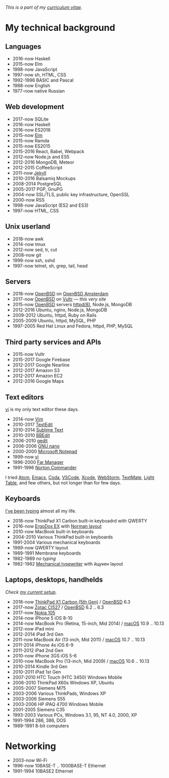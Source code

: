 _This is a part of my [curriculum vitae](cv.html)._

# My technical background

## Languages

- 2016-now  Haskell
- 2015-now  Elm
- 1998-now  JavaScript
- 1997-now  sh, HTML, CSS
- 1992-1996 BASIC and Pascal
- 1988-now  English
- 1977-now  native Russian

## Web development

- 2017-now  SQLite
- 2016-now  Haskell
- 2016-now  ES2016
- 2015-now  [Elm](elm.html)
- 2015-now  Ramda
- 2015-now  ES2015
- 2015-2016 React, Babel, Webpack
- 2012-now  Node.js and ES5
- 2012-2016 MongoDB, Meteor
- 2012-2015 CoffeeScript
- 2011-now  [Jekyll](jekyll.html)
- 2010-2016 Balsamiq Mockups
- 2008-2014 PostgreSQL
- 2005-2017 PGP, GnuPG
- 2004-now  SSL/TLS, public key infrastructure, OpenSSL
- 2000-now  RSS
- 1998-now  JavaScript (ES2 and ES3)
- 1997-now  HTML, CSS

## Unix userland

- 2018-now  awk
- 2014-now  tmux
- 2012-now  sed, tr, cut
- 2008-now  git
- 1999-now  ssh, sshd
- 1997-now  telnet, sh, grep, tail, head

## Servers

- 2018-now  [OpenBSD] on [OpenBSD Amsterdam](openbsd.amsterdam.html)
- 2017-now  [OpenBSD] on [Vultr](vultr.html) &mdash; _this very site_
- 2015-now  [OpenBSD] servers [httpd(8)](openbsd/httpd.html), Node.js, MongoDB
- 2012-2016 Ubuntu, nginx, Node.js, MongoDB
- 2009-2012 Ubuntu, httpd, Ruby on Rails
- 2005-2009 Ubuntu, httpd, MySQL, PHP
- 1997-2005 Red Hat Linux and Fedora, httpd, PHP, MySQL

[OpenBSD]: openbsd/
[macOS]: macOS/

## Third party services and APIs

- 2015-now  Vultr
- 2015-2017 Google Firebase
- 2012-2017 Google Nearline
- 2012-2017 Amazon S3
- 2012-2017 Amazon EC2
- 2012-2016 Google Maps

## Text editors

[vi](vi.html) is my only text editor these days.

- 2014-now  [Vim](vim.html)
- 2010-2017 [TextEdit](https://en.m.wikipedia.org/wiki/TextEdit)
- 2010-2014 [Sublime Text](https://en.m.wikipedia.org/wiki/Sublime_Text)
- 2010-2010 [BBEdit](https://en.m.wikipedia.org/wiki/BBEdit)
- 2006-2010 [gedit](https://en.m.wikipedia.org/wiki/Gedit)
- 2006-2006 [GNU nano](https://en.m.wikipedia.org/wiki/GNU_nano)
- 2000-2000 [Microsoft Notepad](https://en.m.wikipedia.org/wiki/Microsoft_Notepad)
- 1999-now  [vi](vi.html)
- 1996-2000 [Far Manager](https://en.m.wikipedia.org/wiki/Far_Manager)
- 1991-1996 [Norton Commander](https://en.m.wikipedia.org/wiki/Norton_Commander)

I tried
[Atom](https://en.m.wikipedia.org/wiki/Atom_(text_editor)),
[Emacs](https://en.m.wikipedia.org/wiki/Emacs),
[Coda](https://en.m.wikipedia.org/wiki/Coda_(web_development_software)),
[VSCode](https://en.m.wikipedia.org/wiki/Visual_Studio_Code),
[Xcode](https://en.m.wikipedia.org/wiki/Xcode),
[WebStorm](https://en.m.wikipedia.org/wiki/JetBrains#WebStorm),
[TextMate](https://en.m.wikipedia.org/wiki/TextMate), [Light
Table](https://en.m.wikipedia.org/wiki/Light_Table_(software)),
and few others, but not longer than for few days.

## Keyboards

[I've been typing](typing.html) almost all my life.

- 2018-now  ThinkPad X1 Carbon built-in keyboadrd with QWERTY
- 2016-now  [ErgoDox EX](ergodox.html) with [Norman layout](norman-layout.html)
- 2010-now  MacBook built-in keyboards
- 2004-2010 Various ThinkPad built-in keyboards
- 1991-2004 Various mechanical keyboards
- 1989-now  QWERTY layout
- 1989-1991 Membrane keyboards
- 1982-1989 _no typing_
- 1982-1982 [Mechanical typewriter](typewriter.html) with &#1081;&#1094;&#1091;&#1082;&#1077;&#1085; layout

## Laptops, desktops, handhelds

_Check [my current setup](setup.html)._

- 2018-now  [ThinkPad X1 Carbon (5th Gen)](lenovo-thinkpad-x1c5.html) / [OpenBSD] 6.3
- 2017-now  [Zotac CI527](zotac-ci527.html) / [OpenBSD] 6.2 .. 6.3
- 2017-now  [Nokia 105](nokia-105.html)
- 2014-now  iPhone 5 iOS 8-10
- 2014-now  MacBook Pro (Retina, 15-inch, Mid 2014) / [macOS] 10.9 .. 10.13
- 2012-now  iPad mini
- 2012-2014 iPad 3rd Gen
- 2011-now  MacBook Air (13-inch, Mid 2011) / [macOS] 10.7 .. 10.13
- 2011-2014 iPhone 4s iOS 6-9
- 2011-2012 iPad 2nd Gen
- 2010-now  iPhone 3GS iOS 5-6
- 2010-now  MacBook Pro (13-inch, Mid 2009) / [macOS] 10.6 .. 10.13
- 2010-2014 Kindle 3rd Gen
- 2010-2011 iPad 1st Gen
- 2007-2010 HTC Touch (HTC 3450) Windows Mobile
- 2006-2010 ThinkPad X60s Windows XP, Ubuntu
- 2005-2007 Siemens M75
- 2003-2006 Various ThinkPads, Windows XP
- 2003-2006 Siemens S55
- 2003-2006 HP iPAQ 4700 Windows Mobile
- 2001-2005 Siemens C35
- 1993-2003 Various PCs, Windows 3.1, 95, NT 4.0, 2000, XP
- 1991-1994 286, 386, DOS
- 1989-1991 8-bit computers

# Networking

- 2003-now  Wi-Fi
- 1996-now  10BASE-T .. 1000BASE-T Ethernet
- 1991-1994 10BASE2 Ethernet
